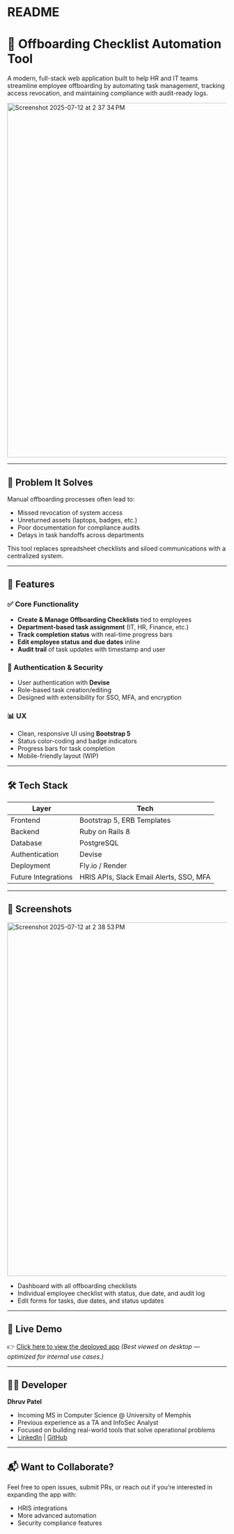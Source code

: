 # README
# 🧾 Offboarding Checklist Automation Tool

A modern, full-stack web application built to help HR and IT teams streamline employee offboarding by automating task management, tracking access revocation, and maintaining compliance with audit-ready logs.

<img width="1435" height="812" alt="Screenshot 2025-07-12 at 2 37 34 PM" src="https://github.com/user-attachments/assets/6ba7aee3-ca9c-48a2-b5b8-9adc6c736928" />


---

## 🧠 Problem It Solves

Manual offboarding processes often lead to:
- Missed revocation of system access
- Unreturned assets (laptops, badges, etc.)
- Poor documentation for compliance audits
- Delays in task handoffs across departments

This tool replaces spreadsheet checklists and siloed communications with a centralized system.

---

## 🚀 Features

### ✅ Core Functionality
- **Create & Manage Offboarding Checklists** tied to employees
- **Department-based task assignment** (IT, HR, Finance, etc.)
- **Track completion status** with real-time progress bars
- **Edit employee status and due dates** inline
- **Audit trail** of task updates with timestamp and user

### 🔐 Authentication & Security
- User authentication with **Devise**
- Role-based task creation/editing
- Designed with extensibility for SSO, MFA, and encryption

### 📊 UX
- Clean, responsive UI using **Bootstrap 5**
- Status color-coding and badge indicators
- Progress bars for task completion
- Mobile-friendly layout (WIP)

---

## 🛠️ Tech Stack

| Layer | Tech |
|-------|------|
| Frontend | Bootstrap 5, ERB Templates |
| Backend | Ruby on Rails 8 |
| Database | PostgreSQL |
| Authentication | Devise |
| Deployment | Fly.io / Render |
| Future Integrations | HRIS APIs, Slack Email Alerts, SSO, MFA |

---

## 📸 Screenshots


<img width="1440" height="810" alt="Screenshot 2025-07-12 at 2 38 53 PM" src="https://github.com/user-attachments/assets/0f82ab7d-61ff-42e3-b73d-a293c5f8e7a8" />

- Dashboard with all offboarding checklists  
- Individual employee checklist with status, due date, and audit log  
- Edit forms for tasks, due dates, and status updates

---

## 🔗 Live Demo

👉 [Click here to view the deployed app](https://offboarding-tracker.onrender.com/)
_(Best viewed on desktop — optimized for internal use cases.)_

---

## 👨‍💻 Developer

**Dhruv Patel**  
- Incoming MS in Computer Science @ University of Memphis  
- Previous experience as a TA and InfoSec Analyst  
- Focused on building real-world tools that solve operational problems  
- [LinkedIn](https://www.linkedin.com/in/dhruvtn/) | [GitHub](https://github.com/DhruvPatel688)

---

## 📬 Want to Collaborate?

Feel free to open issues, submit PRs, or reach out if you’re interested in expanding the app with:
- HRIS integrations
- More advanced automation
- Security compliance features


